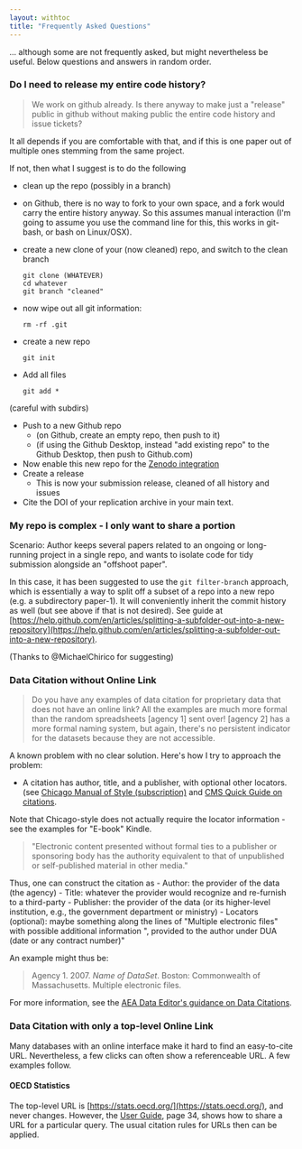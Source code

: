 ```yaml
---
layout: withtoc
title: "Frequently Asked Questions"
---
```

... although some are not frequently asked, but might nevertheless be useful. Below questions and answers in random order.

### Do I need to release my entire code history?

> We work on github already. Is there anyway to make just a "release" public in github without making public the entire code history and issue tickets? 

It all depends if you are comfortable with that, and if this is one paper out of multiple ones stemming from the same project.

If not, then what I suggest is to do the following

- clean up the repo (possibly in a branch)
- on Github, there is no way to fork to your own space, and a fork would carry the entire history anyway. So this assumes manual interaction (I'm going to assume you use the command line for this, this works in git-bash, or bash on Linux/OSX).
- create a new clone of your (now cleaned) repo, and switch to the clean branch
   ```
   git clone (WHATEVER)
   cd whatever
   git branch "cleaned"
   ```

- now wipe out all git information:
   ```
   rm -rf .git
   ```

- create a new repo
   ```
   git init
   ```

- Add all files
   ```
   git add *
   ```

 (careful with subdirs)

- Push to a new Github repo
  - (on Github, create an empty repo, then push to it)
  - (if using the Github Desktop, instead "add existing repo" to the Github Desktop, then push to Github.com)
- Now enable this new repo for the [Zenodo integration](https://guides.github.com/activities/citable-code/)
- Create a release
  - This is now your submission release, cleaned of all history and issues
- Cite the DOI of your replication archive in your main text.

### My repo is complex - I only want to share a portion 

Scenario: Author keeps several papers related to an ongoing or long-running project in a single repo, and wants to isolate code for tidy submission alongside an "offshoot paper".

In this case, it has been suggested to use the `git filter-branch` approach, which is essentially a way to split off a subset of a repo into a new repo (e.g. a subdirectory paper-1). It will conveniently inherit the commit history as well (but see above if that is not desired). See guide at [https://help.github.com/en/articles/splitting-a-subfolder-out-into-a-new-repository](https://help.github.com/en/articles/splitting-a-subfolder-out-into-a-new-repository).

(Thanks to @MichaelChirico for suggesting)

### Data Citation without Online Link
> Do you have any examples of data citation for proprietary data that does not have an online link? All the examples are much more formal than the random spreadsheets [agency 1]  sent over! [agency 2] has a more formal naming system, but again, there's no persistent indicator for the datasets because they are not accessible.

A known problem with no clear solution. Here's how I try to approach the problem:

 - A citation has author, title, and a publisher, with optional other locators. (see [Chicago Manual of Style (subscription)](https://www.chicagomanualofstyle.org/book/ed17/part3/ch14/psec014.html) and [CMS Quick Guide on citations](https://www.chicagomanualofstyle.org/tools_citationguide/citation-guide-2.html). 
 
Note that Chicago-style does not actually require the locator information - see the examples for "E-book" Kindle.
 
> "Electronic content presented without formal ties to a publisher or sponsoring body has the authority equivalent to that of unpublished or self-published material in other media."

Thus, one can construct the citation as
    - Author: the provider of the data (the agency)
    - Title: whatever the provider would recognize and re-furnish to a third-party
    - Publisher: the provider of the data (or its higher-level institution, e.g., the government department or ministry)
    - Locators (optional): maybe something along the lines of "Multiple electronic files" with possible additional information ", provided to the author under DUA (date or any contract number)"

An example might thus be:

> Agency 1. 2007. *Name of DataSet*. Boston: Commonwealth of Massachusetts. Multiple electronic files.

For more information, see the [AEA Data Editor's guidance on Data Citations](https://aeadataeditor.github.io/aea-de-guidance/addtl-data-citation-guidance.html).

### Data Citation with only a top-level Online Link

Many databases with an online interface make it hard to find an easy-to-cite URL. Nevertheless, a few clicks can often show a referenceable URL. A few examples follow.

#### OECD Statistics
The top-level URL is [https://stats.oecd.org/](https://stats.oecd.org/), and never changes. However, the [User Guide](https://stats.oecd.org/Content/themes/OECD/static/help/WBOS%20User%20Guide%20(EN).PDF), page 34, shows how to share a URL for a particular query. The usual citation rules for URLs then can be applied.
